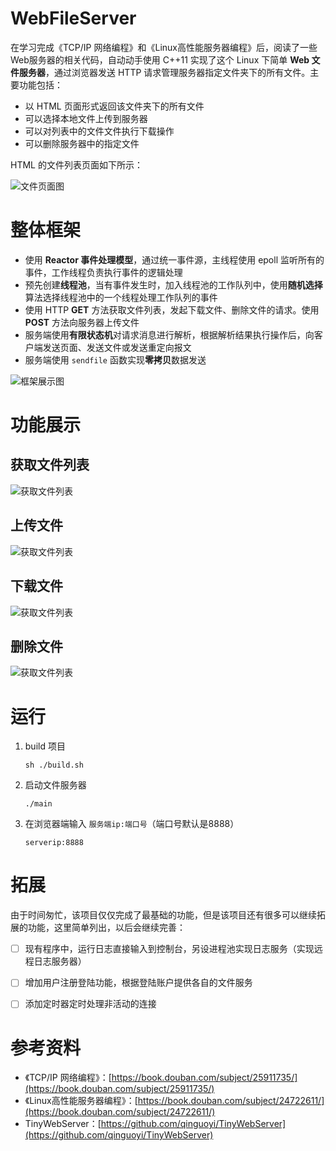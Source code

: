 # WebFileServer

在学习完成《TCP/IP 网络编程》和《Linux高性能服务器编程》后，阅读了一些Web服务器的相关代码，自动动手使用 C++11 实现了这个 Linux 下简单 **Web 文件服务器**，通过浏览器发送 HTTP 请求管理服务器指定文件夹下的所有文件。主要功能包括：

- 以 HTML 页面形式返回该文件夹下的所有文件
- 可以选择本地文件上传到服务器
- 可以对列表中的文件文件执行下载操作
- 可以删除服务器中的指定文件

HTML 的文件列表页面如下所示：

![文件页面图](./images/filelist.png)


# 整体框架

- 使用 **Reactor 事件处理模型**，通过统一事件源，主线程使用 epoll 监听所有的事件，工作线程负责执行事件的逻辑处理
- 预先创建**线程池**，当有事件发生时，加入线程池的工作队列中，使用**随机选择**算法选择线程池中的一个线程处理工作队列的事件
- 使用 HTTP **GET** 方法获取文件列表，发起下载文件、删除文件的请求。使用 **POST** 方法向服务器上传文件
- 服务端使用**有限状态机**对请求消息进行解析，根据解析结果执行操作后，向客户端发送页面、发送文件或发送重定向报文
- 服务端使用 `sendfile` 函数实现**零拷贝**数据发送

![框架展示图](./images/framework.png)


# 功能展示

## 获取文件列表

![获取文件列表](./images/getfilelist.gif)

## 上传文件

![获取文件列表](./images/uploadfile.gif)

## 下载文件

![获取文件列表](./images/downloadfile.gif)

## 删除文件

![获取文件列表](./images/deletefile.gif)


# 运行
1. build 项目
    ```
    sh ./build.sh
    ```
2. 启动文件服务器
    ```
    ./main
    ```
3. 在浏览器端输入 `服务端ip:端口号`（端口号默认是8888）
    ```
    serverip:8888
    ```

# 拓展
由于时间匆忙，该项目仅仅完成了最基础的功能，但是该项目还有很多可以继续拓展的功能，这里简单列出，以后会继续完善：

- [ ] 现有程序中，运行日志直接输入到控制台，另设进程池实现日志服务（实现远程日志服务器）

- [ ] 增加用户注册登陆功能，根据登陆账户提供各自的文件服务

- [ ] 添加定时器定时处理非活动的连接


# 参考资料
- 《TCP/IP 网络编程》：[https://book.douban.com/subject/25911735/](https://book.douban.com/subject/25911735/)
- 《Linux高性能服务器编程》：[https://book.douban.com/subject/24722611/](https://book.douban.com/subject/24722611/)
- TinyWebServer：[https://github.com/qinguoyi/TinyWebServer](https://github.com/qinguoyi/TinyWebServer)